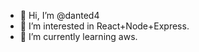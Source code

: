- 👋 Hi, I’m @danted4
- 👀 I’m interested in React+Node+Express.
- 🌱 I’m currently learning aws.

<!---
danted4/danted4 is a ✨ special ✨ repository because its `README.md` (this file) appears on your GitHub profile.
You can click the Preview link to take a look at your changes.
--->
